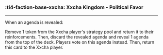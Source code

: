 ### :ti4-faction-base-xxcha: __Xxcha Kingdom - Political Favor__

---
When an agenda is revealed: 

Remove 1 token from the Xxcha player's strategy pool and return it to their reinforcements. Then, discard the revealed agenda and reveal 1 agenda from the top of the deck. Players vote on this agenda instead. Then, return this card to the Xxcha player.